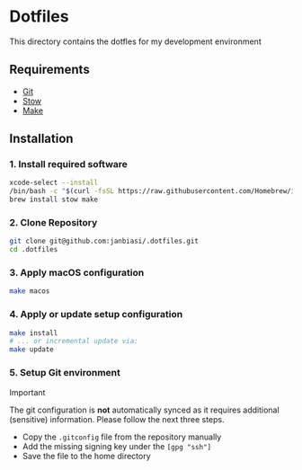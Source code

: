 # Dotfiles

This directory contains the dotfles for my development environment

## Requirements

- [Git](https://git-scm.com/)
- [Stow](https://www.gnu.org/software/stow/)
- [Make](https://www.gnu.org/software/make/)

## Installation

### 1. Install required software

```sh
xcode-select --install
/bin/bash -c "$(curl -fsSL https://raw.githubusercontent.com/Homebrew/install/HEAD/install.sh)"
brew install stow make
```

### 2. Clone Repository

```sh
git clone git@github.com:janbiasi/.dotfiles.git
cd .dotfiles
```

### 3. Apply macOS configuration

```sh
make macos
```

### 4. Apply or update setup configuration

```sh
make install
# ... or incremental update via:
make update
```

### 5. Setup Git environment

> [!IMPORTANT]
> The git configuration is **not** automatically synced as it requires additional (sensitive) information. Please follow the next three steps.

- Copy the `.gitconfig` file from the repository manually
- Add the missing signing key under the `[gpg "ssh"]`
- Save the file to the home directory
